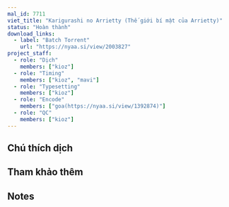 ```yaml
---
mal_id: 7711
viet_title: "Karigurashi no Arrietty (Thế giới bí mật của Arrietty)"
status: "Hoàn thành"
download_links:
  - label: "Batch Torrent"
    url: "https://nyaa.si/view/2003827"
project_staff:
  - role: "Dịch"
    members: ["kioz"]
  - role: "Timing"
    members: ["kioz", "mavi"]
  - role: "Typesetting"
    members: ["kioz"]
  - role: "Encode"
    members: ["goa(https://nyaa.si/view/1392874)"]
  - role: "QC"
    members: ["kioz"]
---
```


## Chú thích dịch



## Tham khảo thêm



## Notes